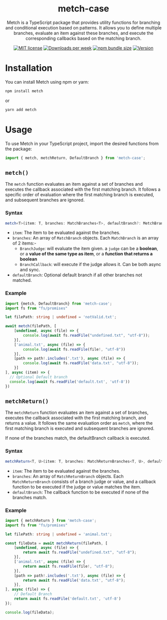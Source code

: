 <h1 align="center">metch-case</h1>

<p align="center">
Metch is a TypeScript package that provides utility functions for branching and conditional execution based on patterns. It allows you to define multiple branches, evaluate an item against these branches, and execute the corresponding callbacks based on the matching branch.
</p>

<p align="center">
  <a href="https://github.com/najidnadri/metch-case/blob/master/LICENSE">
    <img
      alt="MIT license"
      src="https://img.shields.io/npm/l/metch-case?style=plastic"
    /></a>
  <a href="https://www.npmjs.com/package/metch-case">
    <img
      alt="Downloads per week"
      src="https://img.shields.io/npm/dw/metch-case?style=plastic"
    /></a>
  <a href="https://bundlephobia.com/result?p=metch-case">
    <img
      alt="npm bundle size"
      src="https://img.shields.io/bundlephobia/minzip/metch-case?style=plastic"
    /></a>
  <a href="https://www.npmjs.com/package/metch-case">
    <img
      alt="Version"
      src="https://img.shields.io/npm/v/metch-case?style=plastic"
    /></a>
</p>

# Installation
You can install Metch using npm or yarn:
```bash
npm install metch
```
or
```bash
yarn add metch
```

# Usage
To use Metch in your TypeScript project, import the desired functions from the package:
```typescript
import { metch, metchReturn, DefaultBranch } from 'metch-case';
```

## `metch()`
The `metch` function evaluates an item against a set of branches and executes the callback associated with the first matching branch. It follows a specific order of evaluation where the first matching branch is executed, and subsequent branches are ignored.

### Syntax
```typescript
metch<T>(item: T, branches: MatchBranches<T>, defaultBranch?: MetchBranchCallback<T>): void | Promise<void>
```
* `item`: The item to be evaluated against the branches.
* `branches`: An array of `MatchBranch` objects. Each `MatchBranch` is an array of 2 items:-
    * `BranchJudge`: will evaluate the item given. a `judge` can be a **boolean**, or a **value of the same type as item**, or a **function that returns a boolean**
    * `BranchCallback`: will execute if the judge allows it. Can be both async and sync.
* `defaultBranch`: Optional default branch if all other branches not matched.

### Example
```typescript
import {metch, DefaultBranch} from 'metch-case';
import fs from "fs/promises"

let filePath: string | undefined = 'notValid.txt';

await metch(filePath, [
    [undefined, async (file) => {
        console.log(await fs.readFile("undefined.txt", "utf-8"));
    }], 
    ['animal.txt', async (file) => {
        console.log(await fs.readFile(file!, "utf-8"))
    }], 
    [path => path!.includes('.txt'), async (file) => {
        console.log(await fs.readFile('data.txt', "utf-8"));
    }]
], async (item) => {
  // Optional Default branch 
  console.log(await fs.readFile('default.txt', 'utf-8'))
})
```

## `metchReturn()`
The `metchReturn` function evaluates an item against a set of branches, executes the callback associated with the first matching branch, and returns a value. It follows the same evaluation order as `metch`, where the first matching branch is executed and subsequent branches are ignored.

If none of the branches match, the defaultBranch callback is executed.  

### Syntax
```typescript
metchReturn<T, U>(item: T, branches: MatchReturnBranches<T, U>, defaultBranch: MatchReturnDefaultbranch<T, U>): U | Promise<U>
```
* `item`: The item to be evaluated against the branches.
* `branches`: An array of `MatchReturnBranch` objects. Each `MatchReturnBranch` consists of a branch judge or value, and a callback function to be executed if the judge or value matches the item.
* `defaultBranch`: The callback function to be executed if none of the branches match.

### Example
```typescript
import { metchReturn } from 'metch-case';
import fs from "fs/promises"

let filePath: string | undefined = 'animal.txt';

const fileData = await metchReturn(filePath, [
    [undefined, async (file) => {
        return await fs.readFile("undefined.txt", "utf-8");
    }], 
    ['animal.txt', async (file) => {
        return await fs.readFile(file!, "utf-8");
    }], 
    [path => path!.includes('.txt'), async (file) => {
        return await fs.readFile('data.txt', "utf-8");
    }],
], async (file) => {
    // Default Branch
    return await fs.readFile('default.txt', 'utf-8')
});

console.log(fileData);
```